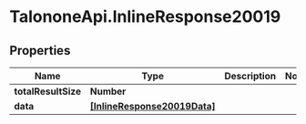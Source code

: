 # TalononeApi.InlineResponse20019

## Properties
Name | Type | Description | Notes
------------ | ------------- | ------------- | -------------
**totalResultSize** | **Number** |  | 
**data** | [**[InlineResponse20019Data]**](InlineResponse20019Data.md) |  | 


